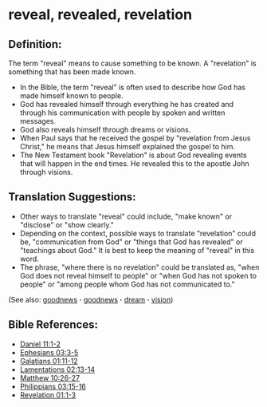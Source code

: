 # reveal, revealed, revelation #

## Definition: ##

The term "reveal" means to cause something to be known. A "revelation" is something that has been made known.

* In the Bible, the term "reveal" is often used to describe how God has made himself known to people.
* God has revealed himself through everything he has created and through his communication with people by spoken and written messages.
* God also reveals himself through dreams or visions.
* When Paul says that he received the gospel by "revelation from Jesus Christ," he means that Jesus himself explained the gospel to him.
* The New Testament book "Revelation" is about God revealing events that will happen in the end times. He revealed this to the apostle John through visions.

## Translation Suggestions: ##

* Other ways to translate "reveal" could include, "make known" or "disclose" or "show clearly."
* Depending on the context, possible ways to translate "revelation" could be, "communication from God" or "things that God has revealed" or "teachings about God." It is best to keep the meaning of "reveal" in this word.
* The phrase, "where there is no revelation" could be translated as, "when God does not reveal himself to people" or "when God has not spoken to people" or "among people whom God has not communicated to."

(See also: [goodnews](../kt/goodnews.md) **·** [goodnews](../kt/goodnews.md) **·** [dream](../other/dream.md) **·** [vision](../other/vision.md))

## Bible References: ##

* [Daniel 11:1-2](https://door43.org/en/bible/notes/dan/11/01)
* [Ephesians 03:3-5](https://door43.org/en/bible/notes/eph/03/03)
* [Galatians 01:11-12](https://door43.org/en/bible/notes/gal/01/11)
* [Lamentations 02:13-14](https://door43.org/en/bible/notes/lam/02/13)
* [Matthew 10:26-27](https://door43.org/en/bible/notes/mat/10/26)
* [Philippians 03:15-16](https://door43.org/en/bible/notes/php/03/15)
* [Revelation 01:1-3](https://door43.org/en/bible/notes/rev/01/01)

